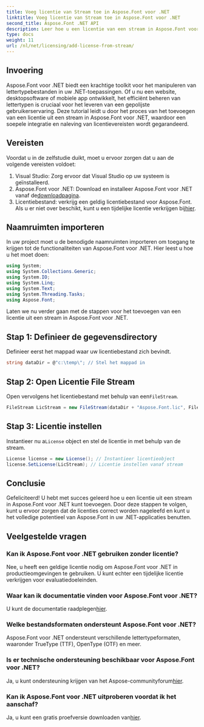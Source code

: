 ```yaml
---
title: Voeg licentie van Stream toe in Aspose.Font voor .NET
linktitle: Voeg licentie van Stream toe in Aspose.Font voor .NET
second_title: Aspose.Font .NET API
description: Leer hoe u een licentie van een stream in Aspose.Font voor .NET toevoegt. Zorg ervoor dat licenties worden nageleefd en ontgrendel moeiteloos de mogelijkheden voor lettertypemanipulatie.
type: docs
weight: 11
url: /nl/net/licensing/add-license-from-stream/
---
```

## Invoering
Aspose.Font voor .NET biedt een krachtige toolkit voor het manipuleren van lettertypebestanden in uw .NET-toepassingen. Of u nu een website, desktopsoftware of mobiele app ontwikkelt, het efficiënt beheren van lettertypen is cruciaal voor het leveren van een gepolijste gebruikerservaring. Deze tutorial leidt u door het proces van het toevoegen van een licentie uit een stream in Aspose.Font voor .NET, waardoor een soepele integratie en naleving van licentievereisten wordt gegarandeerd.
## Vereisten
Voordat u in de zelfstudie duikt, moet u ervoor zorgen dat u aan de volgende vereisten voldoet:
1. Visual Studio: Zorg ervoor dat Visual Studio op uw systeem is geïnstalleerd.
2.  Aspose.Font voor .NET: Download en installeer Aspose.Font voor .NET vanaf de[downloadpagina](https://releases.aspose.com/font/net/).
3.  Licentiebestand: verkrijg een geldig licentiebestand voor Aspose.Font. Als u er niet over beschikt, kunt u een tijdelijke licentie verkrijgen bij[hier](https://purchase.aspose.com/temporary-license/).

## Naamruimten importeren
In uw project moet u de benodigde naamruimten importeren om toegang te krijgen tot de functionaliteiten van Aspose.Font voor .NET. Hier leest u hoe u het moet doen:
```csharp
using System;
using System.Collections.Generic;
using System.IO;
using System.Linq;
using System.Text;
using System.Threading.Tasks;
using Aspose.Font;
```
Laten we nu verder gaan met de stappen voor het toevoegen van een licentie uit een stream in Aspose.Font voor .NET.
## Stap 1: Definieer de gegevensdirectory
Definieer eerst het mappad waar uw licentiebestand zich bevindt.
```csharp
string dataDir = @"c:\temp\"; // Stel het mappad in
```
## Stap 2: Open Licentie File Stream
 Open vervolgens het licentiebestand met behulp van een`FileStream`.
```csharp
FileStream LicStream = new FileStream(dataDir + "Aspose.Font.lic", FileMode.Open); // Open licentiebestandsstream
```
## Stap 3: Licentie instellen
 Instantieer nu a`License` object en stel de licentie in met behulp van de stream.
```csharp
License license = new License(); // Instantieer licentieobject
license.SetLicense(LicStream); // Licentie instellen vanaf stream
```

## Conclusie
Gefeliciteerd! U hebt met succes geleerd hoe u een licentie uit een stream in Aspose.Font voor .NET kunt toevoegen. Door deze stappen te volgen, kunt u ervoor zorgen dat de licenties correct worden nageleefd en kunt u het volledige potentieel van Aspose.Font in uw .NET-applicaties benutten.
## Veelgestelde vragen
### Kan ik Aspose.Font voor .NET gebruiken zonder licentie?
Nee, u heeft een geldige licentie nodig om Aspose.Font voor .NET in productieomgevingen te gebruiken. U kunt echter een tijdelijke licentie verkrijgen voor evaluatiedoeleinden.
### Waar kan ik documentatie vinden voor Aspose.Font voor .NET?
 U kunt de documentatie raadplegen[hier](https://reference.aspose.com/font/net/).
### Welke bestandsformaten ondersteunt Aspose.Font voor .NET?
Aspose.Font voor .NET ondersteunt verschillende lettertypeformaten, waaronder TrueType (TTF), OpenType (OTF) en meer.
### Is er technische ondersteuning beschikbaar voor Aspose.Font voor .NET?
 Ja, u kunt ondersteuning krijgen van het Aspose-communityforum[hier](https://forum.aspose.com/c/font/41).
### Kan ik Aspose.Font voor .NET uitproberen voordat ik het aanschaf?
 Ja, u kunt een gratis proefversie downloaden van[hier](https://releases.aspose.com/).